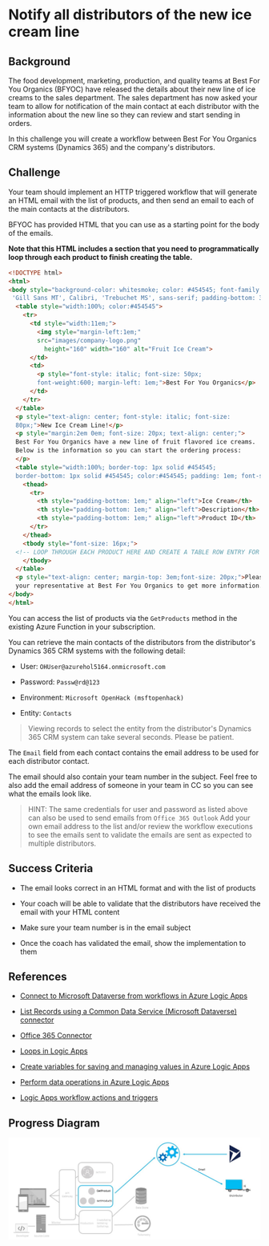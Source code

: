 # Notify all distributors of the new ice cream line

## Background

The food development, marketing, production, and quality teams at Best For You Organics (BFYOC) have released the details about their new line of ice creams to the sales department. The sales department has now asked your team to allow for notification of the main contact at each distributor with the information about the new line so they can review and start sending in orders.

In this challenge you will create a workflow between Best For You Organics CRM systems (Dynamics 365) and the company's distributors.  

## Challenge

Your team should implement an HTTP triggered workflow that will generate an HTML email with the list of products, and then send an email to each of the main contacts at the distributors.

BFYOC has provided HTML that you can use as a starting point for the body of the emails.  

**Note that this HTML includes a section that you need to programmatically loop through each product to finish creating the table.**

```HTML
<!DOCTYPE html>
<html>
<body style="background-color: whitesmoke; color: #454545; font-family:'Gill Sans',
 'Gill Sans MT', Calibri, 'Trebuchet MS', sans-serif; padding-bottom: 3em;">
  <table style="width:100%; color:#454545">
    <tr>
      <td style="width:11em;">
        <img style="margin-left:1em;"
        src="images/company-logo.png"
          height="160" width="160" alt="Fruit Ice Cream">
      </td>
      <td>
        <p style="font-style: italic; font-size: 50px;
        font-weight:600; margin-left: 1em;">Best For You Organics</p>
      </td>
    </tr>
  </table>
  <p style="text-align: center; font-style: italic; font-size:
  80px;">New Ice Cream Line!</p>
  <p style="margin:2em 0em; font-size: 20px; text-align: center;">
  Best For You Organics have a new line of fruit flavored ice creams.
  Below is the information so you can start the ordering process:
  </p>
  <table style="width:100%; border-top: 1px solid #454545;
  border-bottom: 1px solid #454545; color:#454545; padding: 1em; font-size: 20px;">
    <thead>
      <tr>
        <th style="padding-bottom: 1em;" align="left">Ice Cream</th>
        <th style="padding-bottom: 1em;" align="left">Description</th>
        <th style="padding-bottom: 1em;" align="left">Product ID</th>
      </tr>
    </thead>
    <tbody style="font-size: 16px;">
  <!-- LOOP THROUGH EACH PRODUCT HERE AND CREATE A TABLE ROW ENTRY FOR EACH -->
    </tbody>
  </table>
  <p style="text-align: center; margin-top: 3em;font-size: 20px;">Please contact
  your representative at Best For You Organics to get more information..</p>
</body>
</html>
```

You can access the list of products via the `GetProducts` method in the existing Azure Function in your subscription.

You can retrieve the main contacts of the distributors from the distributor's Dynamics 365 CRM systems with the following detail:

* User: `OHUser@azurehol5164.onmicrosoft.com`

* Password: `Passw@rd@123`

* Environment: `Microsoft OpenHack (msftopenhack)`

* Entity: `Contacts`

> Viewing records to select the entity from the distributor's Dynamics 365 CRM system can take several seconds. Please be patient.

The `Email` field from each contact contains the email address to be used for each distributor contact.  

The email should also contain your team number in the subject. Feel free to also add the email address of someone in your team in CC so you can see what the emails look like.

>HINT: The same credentials for user and password as listed above can also be used to send emails from `Office 365 Outlook` Add your own email address to the list and/or review the workflow executions to see the emails sent to validate the emails are sent as expected to multiple distributors.  

## Success Criteria

* The email looks correct in an HTML format and with the list of products

* Your coach will be able to validate that the distributors have received the email with your HTML content

* Make sure your team number is in the email subject

* Once the coach has validated the email, show the implementation to them

## References  

* [Connect to Microsoft Dataverse from workflows in Azure Logic Apps](https://learn.microsoft.com/en-us/azure/connectors/connect-common-data-service)  

* [List Records using a Common Data Service (Microsoft Dataverse) connector](https://docs.microsoft.com/en-us/azure/connectors/connect-common-data-service#list-records-based-on-a-filter)  

* [Office 365 Connector](https://docs.microsoft.com/en-us/connectors/office365/)  

* [Loops in Logic Apps](https://docs.microsoft.com/azure/logic-apps/logic-apps-control-flow-loops)  

* [Create variables for saving and managing values in Azure Logic Apps](https://docs.microsoft.com/azure/logic-apps/logic-apps-create-variables-store-values)  

* [Perform data operations in Azure Logic Apps](https://docs.microsoft.com/azure/logic-apps/logic-apps-perform-data-operations)  

* [Logic Apps workflow actions and triggers](https://docs.microsoft.com/azure/logic-apps/logic-apps-workflow-actions-triggers)  

## Progress Diagram

![Distributor notification progress diagram](../../images/distributor-notification-progress-diagram.jpg)
